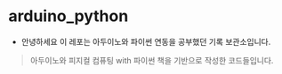 # arduino_python

* 안녕하세요 이 레포는 아두이노와 파이썬 연동을 공부했던 기록 보관소입니다.
> 아두이노와 피지컬 컴퓨팅 with 파이썬 책을 기반으로 작성한 코드들입니다.



